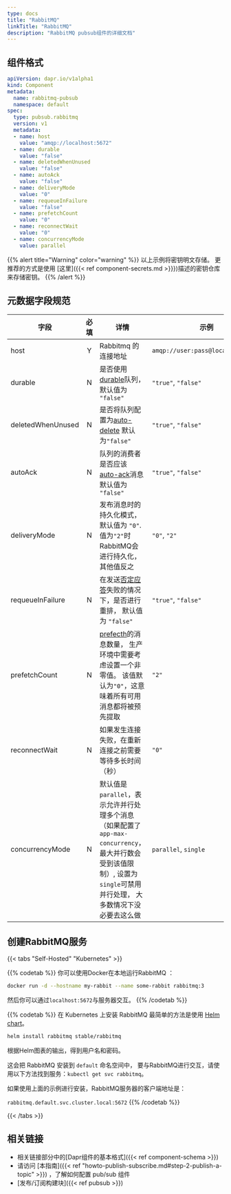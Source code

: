 ```yaml
---
type: docs
title: "RabbitMQ"
linkTitle: "RabbitMQ"
description: "RabbitMQ pubsub组件的详细文档"
---
```


## 组件格式

```yaml
apiVersion: dapr.io/v1alpha1
kind: Component
metadata:
  name: rabbitmq-pubsub
  namespace: default
spec:
  type: pubsub.rabbitmq
  version: v1
  metadata:
  - name: host
    value: "amqp://localhost:5672"
  - name: durable
    value: "false"
  - name: deletedWhenUnused
    value: "false"
  - name: autoAck
    value: "false"
  - name: deliveryMode
    value: "0"
  - name: requeueInFailure
    value: "false"
  - name: prefetchCount
    value: "0"
  - name: reconnectWait
    value: "0"
  - name: concurrencyMode
    value: parallel
```
{{% alert title="Warning" color="warning" %}}
以上示例将密钥明文存储。 更推荐的方式是使用 [这里]({{< ref component-secrets.md >}}})描述的密钥仓库来存储密钥。
{{% /alert %}}

## 元数据字段规范

| 字段                | 必填 | 详情                                                                                                               | 示例                                |
| ----------------- |:--:| ---------------------------------------------------------------------------------------------------------------- | --------------------------------- |
| host              | Y  | Rabbitmq 的连接地址                                                                                                   | `amqp://user:pass@localhost:5672` |
| durable           | N  | 是否使用[durable](https://www.rabbitmq.com/queues.html#durability)队列， 默认值为 `"false"`                                 | `"true"`, `"false"`               |
| deletedWhenUnused | N  | 是否将队列配置为[auto-delete](https://www.rabbitmq.com/queues.html) 默认为`"false"`                                         | `"true"`, `"false"`               |
| autoAck           | N  | 队列的消费者是否应该[auto-ack](https://www.rabbitmq.com/confirms.html)消息 默认值为 `"false"`                                    | `"true"`, `"false"`               |
| deliveryMode      | N  | 发布消息时的持久化模式， 默认值为 `"0"`. 值为`"2"`时RabbitMQ会进行持久化，其他值反之                                                            | `"0"`, `"2"`                      |
| requeueInFailure  | N  | 在发送[否定应答](https://www.rabbitmq.com/nack.html)失败的情况下，是否进行重排， 默认值为 `"false"`                                       | `"true"`, `"false"`               |
| prefetchCount     | N  | [prefecth](https://www.rabbitmq.com/consumer-prefetch.html)的消息数量， 生产环境中需要考虑设置一个非零值。 该值默认为`"0"`，这意味着所有可用消息都将被预先提取 | `"2"`                             |
| reconnectWait     | N  | 如果发生连接失败，在重新连接之前需要等待多长时间（秒）                                                                                      | `"0"`                             |
| concurrencyMode   | N  | 默认值是`parallel`，表示允许并行处理多个消息（如果配置了`app-max-concurrency`，最大并行数会受到该值限制）, 设置为`single`可禁用并行处理， 大多数情况下没必要去这么做          | `parallel`, `single`              |


## 创建RabbitMQ服务

{{< tabs "Self-Hosted" "Kubernetes" >}}

{{% codetab %}}
你可以使用Docker在本地运行RabbitMQ ：

```bash
docker run -d --hostname my-rabbit --name some-rabbit rabbitmq:3
```

然后你可以通过`localhost:5672`与服务器交互。
{{% /codetab %}}

{{% codetab %}}
在 Kubernetes 上安装 RabbitMQ 最简单的方法是使用 [Helm chart](https://github.com/helm/charts/tree/master/stable/rabbitmq)。

```bash
helm install rabbitmq stable/rabbitmq
```

根据Helm图表的输出，得到用户名和密码。

这会把 RabbitMQ 安装到 `default` 命名空间中， 要与RabbitMQ进行交互，请使用以下方法找到服务：`kubectl get svc rabbitmq`。

如果使用上面的示例进行安装，RabbitMQ服务器的客户端地址是：

`rabbitmq.default.svc.cluster.local:5672`
{{% /codetab %}}

{{< /tabs >}}


## 相关链接
- 相关链接部分中的[Dapr组件的基本格式]({{< ref component-schema >}})
- 请访问 [本指南]({{< ref "howto-publish-subscribe.md#step-2-publish-a-topic" >}}) ，了解如何配置 pub/sub 组件
- [发布/订阅构建块]({{< ref pubsub >}})
